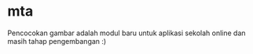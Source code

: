 # mta
Pencocokan gambar adalah modul baru untuk aplikasi sekolah online dan masih tahap pengembangan :)
